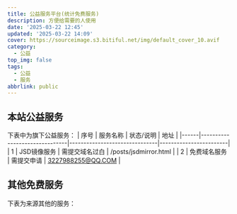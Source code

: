 ```yaml
---
title: 公益服务平台(统计免费服务)
description: 方便给需要的人使用
date: '2025-03-22 12:45'
updated: '2025-03-22 14:09'
cover: https://sourceimage.s3.bitiful.net/img/default_cover_10.avif
category:
  - 公益
top_img: false
tags:
  - 公益
  - 服务
abbrlink: public
---
```

## 本站公益服务
下表中为旗下公益服务：
| 序号 | 服务名称                       | 状态/说明                      | 地址                  |
|------|-------------------------------|-------------------------------|------------------------|
| 1    | JSD镜像服务                   | 需提交域名过白                  | /posts/jsdmirror.html |
| 2    | 免费域名服务                  | 需提交申请                      | 3227988255@QQ.COM     |

## 其他免费服务
下表为来源其他的服务：